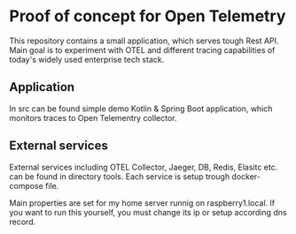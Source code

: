 # Proof of concept for Open Telemetry
This repository contains a small application, which serves tough Rest API. Main goal is to experiment with OTEL and different tracing capabilities of today's widely used enterprise tech stack.
## Application
In src can be found simple demo Kotlin & Spring Boot application, which monitors traces to Open Telementry collector.

## External services
External services including OTEL Collector, Jaeger, DB, Redis, Elasitc etc. can be found in directory tools. 
Each service is setup trough docker-compose file. 

Main properties are set for my home server runnig on raspberry1.local. If you want to run this yourself, you must change its ip or setup according dns record.